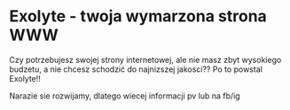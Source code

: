 # Exolyte - twoja wymarzona strona WWW

Czy potrzebujesz swojej strony internetowej, ale nie masz zbyt wysokiego budzetu, a nie chcesz schodzić do najnizszej jakosci??
Po to powstal Exolyte!! 

Narazie sie rozwijamy, dlatego wiecej informacji pv lub na fb/ig